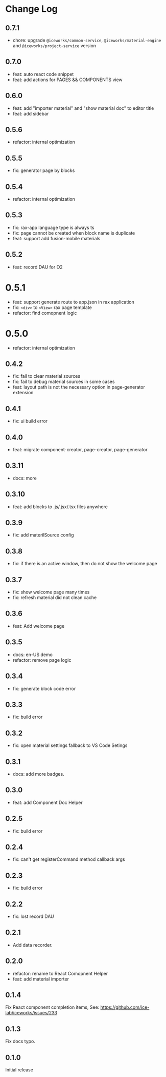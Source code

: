# Change Log

## 0.7.1

- chore: upgrade `@iceworks/common-service`, `@iceworks/material-engine` and `@iceworks/project-service` version

## 0.7.0

- feat: auto react code snippet
- feat: add actions for PAGES && COMPONENTS view

## 0.6.0

- feat: add "importer material" and "show material doc" to editor title
- feat: add sidebar 

## 0.5.6

- refactor: internal optimization

## 0.5.5

- fix: generator page by blocks

## 0.5.4

- refactor: internal optimization

## 0.5.3

- fix: rax-app language type is always ts
- fix: page cannot be created when block name is duplicate
- feat: support add fusion-mobile materials

## 0.5.2

- feat: record DAU for O2

# 0.5.1

- feat: support generate route to app.json in rax application
- fix: `<div>` to `<View>` rax page template 
- refactor: find comopnent logic  

# 0.5.0

- refactor: internal optimization

## 0.4.2

- fix: fail to clear material sources
- fix: fail to debug material sources in some cases
- feat: layout path is not the necessary option in page-generator extension

## 0.4.1

- fix: ui build error

## 0.4.0

- feat: migrate component-creator, page-creator, page-generator 

## 0.3.11

- docs: more

## 0.3.10

- feat: add blocks to .js/.jsx/.tsx files anywhere

## 0.3.9

- fix: add materilSource config

## 0.3.8

- fix: if there is an active window, then do not show the welcome page

## 0.3.7

- fix: show welcome page many times
- fix: refresh material did not clean cache

## 0.3.6

- feat: Add welcome page

## 0.3.5

- docs: en-US demo
- refactor: remove page logic

## 0.3.4

- fix: generate block code error

## 0.3.3

- fix: build error

## 0.3.2

- fix: open material settings fallback to VS Code Setings

## 0.3.1

- docs: add more badges.

## 0.3.0

- feat: add Component Doc Helper

## 0.2.5

- fix: build error

## 0.2.4

- fix: can't get registerCommand method callback args

## 0.2.3

- fix: build error

## 0.2.2

- fix: lost record DAU

## 0.2.1

- Add data recorder.

## 0.2.0

- refactor: rename to React Comopnent Helper
- feat: add material importer

## 0.1.4

Fix React component completion items, See: https://github.com/ice-lab/iceworks/issues/233

## 0.1.3

Fix docs typo.

## 0.1.0

Initial release
